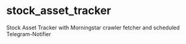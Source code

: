 # stock_asset_tracker
 Stock Asset Tracker with Morningstar crawler fetcher and scheduled Telegram-Notifier
